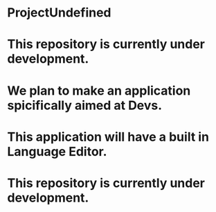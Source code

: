 # ProjectUndefined

# This repository is currently under development.
# We plan to make an application spicifically aimed at Devs.
# This application will have a built in Language Editor.
# This repository is currently under development.
